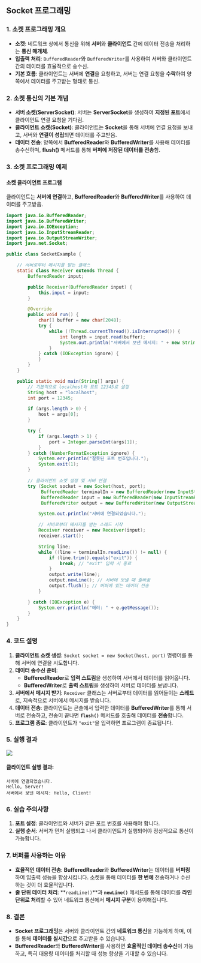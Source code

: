 ## **Socket 프로그래밍**

### 1. **소켓 프로그래밍 개요**
- **소켓**: 네트워크 상에서 통신을 위해 **서버**와 **클라이언트** 간에 데이터 전송을 처리하는 **통신 매개체**.
- **입출력 처리**: `BufferedReader`와 `BufferedWriter`를 사용하여 서버와 클라이언트 간의 데이터를 효율적으로 송수신.
- **기본 흐름**: 클라이언트는 서버에 **연결**을 요청하고, 서버는 연결 요청을 **수락**하여 양쪽에서 데이터를 주고받는 형태로 통신.

### 2. **소켓 통신의 기본 개념**
- **서버 소켓(ServerSocket)**: 서버는 **ServerSocket**을 생성하여 **지정된 포트**에서 클라이언트 연결 요청을 기다림.
- **클라이언트 소켓(Socket)**: 클라이언트는 **Socket**을 통해 서버에 연결 요청을 보내고, 서버와 **연결이 성립**되면 데이터를 주고받음.
- **데이터 전송**: 양쪽에서 **BufferedReader**와 **BufferedWriter**를 사용해 데이터를 송수신하며, **flush()** 메서드를 통해 **버퍼에 저장된 데이터를 전송**함.

### 3. **소켓 프로그래밍 예제**

#### **소켓 클라이언트 프로그램**
클라이언트는 **서버에 연결**하고, **BufferedReader**와 **BufferedWriter**를 사용하여 데이터를 주고받음.
```java
import java.io.BufferedReader;
import java.io.BufferedWriter;
import java.io.IOException;
import java.io.InputStreamReader;
import java.io.OutputStreamWriter;
import java.net.Socket;

public class SocketExample {

    // 서버로부터 메시지를 받는 클래스
    static class Receiver extends Thread {
        BufferedReader input;

        public Receiver(BufferedReader input) {
            this.input = input;
        }

        @Override
        public void run() {
            char[] buffer = new char[2048];
            try {
                while (!Thread.currentThread().isInterrupted()) {
                    int length = input.read(buffer);
                    System.out.println("서버에서 보낸 메시지: " + new String(buffer, 0, length));
                }
            } catch (IOException ignore) {
            }
        }
    }

    public static void main(String[] args) {
        // 기본적으로 localhost와 포트 12345로 설정
        String host = "localhost";
        int port = 12345;

        if (args.length > 0) {
            host = args[0];
        }

        try {
            if (args.length > 1) {
                port = Integer.parseInt(args[1]);
            }
        } catch (NumberFormatException ignore) {
            System.err.println("잘못된 포트 번호입니다.");
            System.exit(1);
        }

        // 클라이언트 소켓 설정 및 서버 연결
        try (Socket socket = new Socket(host, port);
             BufferedReader terminalIn = new BufferedReader(new InputStreamReader(System.in));
             BufferedReader input = new BufferedReader(new InputStreamReader(socket.getInputStream()));
             BufferedWriter output = new BufferedWriter(new OutputStreamWriter(socket.getOutputStream()))) {

            System.out.println("서버에 연결되었습니다.");

            // 서버로부터 메시지를 받는 스레드 시작
            Receiver receiver = new Receiver(input);
            receiver.start();

            String line;
            while ((line = terminalIn.readLine()) != null) {
                if (line.trim().equals("exit")) {
                    break; // "exit" 입력 시 종료
                }
                output.write(line);
                output.newLine(); // 서버에 보낼 때 줄바꿈
                output.flush(); // 버퍼에 있는 데이터 전송
            }

        } catch (IOException e) {
            System.err.println("에러: " + e.getMessage());
        }
    }
}
```

### 4. **코드 설명**
1. **클라이언트 소켓 생성**: `Socket socket = new Socket(host, port)` 명령어를 통해 서버에 연결을 시도합니다.
2. **데이터 송수신 준비**:
    - **BufferedReader**로 **입력 스트림**을 생성하여 서버에서 데이터를 읽어옵니다.
    - **BufferedWriter**로 **출력 스트림**을 생성하여 서버로 데이터를 보냅니다.
3. **서버에서 메시지 받기**: `Receiver` 클래스는 서버로부터 데이터를 읽어들이는 **스레드**로, 지속적으로 서버에서 메시지를 받습니다.
4. **데이터 전송**: 클라이언트는 콘솔에서 입력한 데이터를 **BufferedWriter**를 통해 서버로 전송하고, 전송이 끝나면 **`flush()`** 메서드를 호출해 데이터를 **전송**합니다.
5. **프로그램 종료**: 클라이언트가 `"exit"`을 입력하면 프로그램이 종료됩니다.

### 5. **실행 결과**
![](https://velog.velcdn.com/images/social1060/post/95662a9d-7a4a-4176-9f07-c0c11519858d/image.png)

#### 클라이언트 실행 결과:
```
서버에 연결되었습니다.
Hello, Server!
서버에서 보낸 메시지: Hello, Client!
```

### 6. **실습 주의사항**
1. **포트 설정**: 클라이언트와 서버가 같은 포트 번호를 사용해야 합니다.
2. **실행 순서**: 서버가 먼저 실행되고 나서 클라이언트가 실행되어야 정상적으로 통신이 가능합니다.

### 7. **버퍼를 사용하는 이유**
- **효율적인 데이터 전송**: **BufferedReader**와 **BufferedWriter**는 데이터를 **버퍼링**하여 입출력 성능을 향상시킵니다. 소켓을 통해 데이터를 **한 번에** 전송하거나 수신하는 것이 더 효율적입니다.
- **줄 단위 데이터 처리**: **`readLine()`**과 **`newLine()`** 메서드를 통해 데이터를 **라인 단위로 처리**할 수 있어 네트워크 통신에서 **메시지 구분**이 용이해집니다.

### 8. **결론**
- **Socket 프로그래밍**은 서버와 클라이언트 간의 **네트워크 통신**을 가능하게 하며, 이를 통해 **데이터를 실시간**으로 주고받을 수 있습니다.
- **BufferedReader**와 **BufferedWriter**를 사용하면 **효율적인 데이터 송수신**이 가능하고, 특히 대용량 데이터를 처리할 때 성능 향상을 기대할 수 있습니다.
